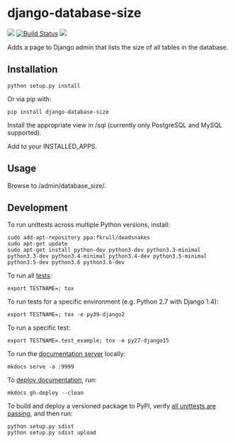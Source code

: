 django-database-size
=====================

[![](https://img.shields.io/pypi/v/django-database-size.svg)](https://pypi.python.org/pypi/django-database-size) [![Build Status](https://img.shields.io/travis/chrisspen/django-database-size.svg?branch=master)](https://travis-ci.org/chrisspen/django-database-size) [![](https://pyup.io/repos/github/chrisspen/django-database-size/shield.svg)](https://pyup.io/repos/github/chrisspen/django-database-size)

Adds a page to Django admin that lists the size of all tables in the database.

Installation
------------

    python setup.py install
    
Or via pip with:
    
    pip install django-database-size

Install the appropriate view in /sql (currently only PostgreSQL and MySQL supported).

Add to your INSTALLED_APPS.

Usage
-----

Browse to /admin/database_size/.

Development
-----------

To run unittests across multiple Python versions, install:

    sudo add-apt-repository ppa:fkrull/deadsnakes
    sudo apt-get update
    sudo apt-get install python-dev python3-dev python3.3-minimal python3.3-dev python3.4-minimal python3.4-dev python3.5-minimal python3.5-dev python3.6 python3.6-dev

To run all [tests](http://tox.readthedocs.org/en/latest/):

    export TESTNAME=; tox

To run tests for a specific environment (e.g. Python 2.7 with Django 1.4):
    
    export TESTNAME=; tox -e py39-django2

To run a specific test:
    
    export TESTNAME=.test_example; tox -e py27-django15

To run the [documentation server](http://www.mkdocs.org/#getting-started) locally:

    mkdocs serve -a :9999

To [deploy documentation](http://www.mkdocs.org/user-guide/deploying-your-docs/), run:

    mkdocs gh-deploy --clean

To build and deploy a versioned package to PyPI, verify [all unittests are passing](https://travis-ci.org/chrisspen/django-chroniker), and then run:

    python setup.py sdist
    python setup.py sdist upload


